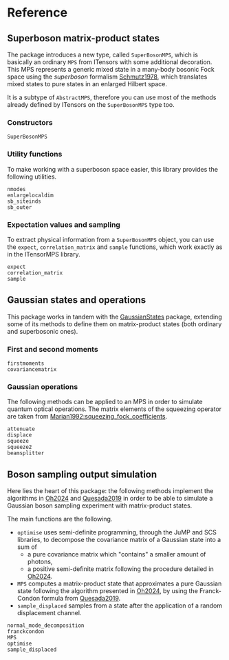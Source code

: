 # Reference

## Superboson matrix-product states

The package introduces a new type, called `SuperBosonMPS`, which is basically
an ordinary `MPS` from ITensors with some additional decoration.
This MPS represents a generic mixed state in a many-body bosonic Fock space
using the _superboson_ formalism [Schmutz1978](@cite), which translates mixed
states to pure states in an enlarged Hilbert space.

It is a subtype of `AbstractMPS`, therefore you can use most of the methods
already defined by ITensors on the `SuperBosonMPS` type too.

### Constructors

```@docs
SuperBosonMPS
```

### Utility functions

To make working with a superboson space easier, this library provides the
following utilities.

```@docs
nmodes
enlargelocaldim
sb_siteinds
sb_outer
```

### Expectation values and sampling

To extract physical information from a `SuperBosonMPS` object, you can use the
`expect`, `correlation_matrix` and `sample` functions, which work exactly as in
the ITensorMPS library.

```@docs
expect
correlation_matrix
sample
```

## Gaussian states and operations

This package works in tandem with the
[GaussianStates](https://github.com/phaerrax/GaussianStates.jl/) package,
extending some of its methods to define them on matrix-product states (both
ordinary and superbosonic ones).

### First and second moments

```@docs
firstmoments
covariancematrix
```

### Gaussian operations

The following methods can be applied to an MPS in order to simulate quantum
optical operations.
The matrix elements of the squeezing operator are taken from
[Marian1992:squeezing_fock_coefficients](@cite).

```@docs
attenuate
displace
squeeze
squeeze2
beamsplitter
```

## Boson sampling output simulation

Here lies the heart of this package: the following methods implement the
algorithms in [Oh2024](@cite) and [Quesada2019](@cite) in order to be able to
simulate a Gaussian boson sampling experiment with matrix-product states.

The main functions are the following.

- `optimise` uses semi-definite programming, through the JuMP and SCS libraries,
  to decompose the covariance matrix of a Gaussian state into a sum of
    * a pure covariance matrix which "contains" a smaller amount of photons,
    * a positive semi-definite matrix
  following the procedure detailed in [Oh2024](@cite).
- `MPS` computes a matrix-product state that approximates a pure Gaussian state
  following the algorithm presented in [Oh2024](@cite), by using the
  Franck-Condon formula from [Quesada2019](@cite).
- `sample_displaced` samples from a state after the application of a random
  displacement channel.

```@docs
normal_mode_decomposition
franckcondon
MPS
optimise
sample_displaced
```

